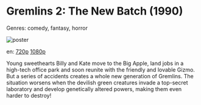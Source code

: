 # Gremlins 2: The New Batch (1990)

Genres: comedy, fantasy, horror

![poster](http://image.tmdb.org/t/p/w500/jN7yvxnIHRozhq2mzWZDE5GPRc0.jpg)

en:
  [720p](magnet:?xt=urn:btih:9527021E39E7186ED49F9DEB84EEA18AFF8CF93B&tr=udp://glotorrents.pw:6969/announce&tr=udp://tracker.opentrackr.org:1337/announce&tr=udp://torrent.gresille.org:80/announce&tr=udp://tracker.openbittorrent.com:80&tr=udp://tracker.coppersurfer.tk:6969&tr=udp://tracker.leechers-paradise.org:6969&tr=udp://p4p.arenabg.ch:1337&tr=udp://tracker.internetwarriors.net:1337)
  [1080p](magnet:?xt=urn:btih:45D32EBDD7729D839B142D4B6B67A7F7057E338B&tr=udp://glotorrents.pw:6969/announce&tr=udp://tracker.opentrackr.org:1337/announce&tr=udp://torrent.gresille.org:80/announce&tr=udp://tracker.openbittorrent.com:80&tr=udp://tracker.coppersurfer.tk:6969&tr=udp://tracker.leechers-paradise.org:6969&tr=udp://p4p.arenabg.ch:1337&tr=udp://tracker.internetwarriors.net:1337)
  


Young sweethearts Billy and Kate move to the Big Apple, land jobs in a high-tech office park and soon reunite with the friendly and lovable Gizmo. But a series of accidents creates a whole new generation of Gremlins. The situation worsens when the devilish green creatures invade a top-secret laboratory and develop genetically altered powers, making them even harder to destroy!